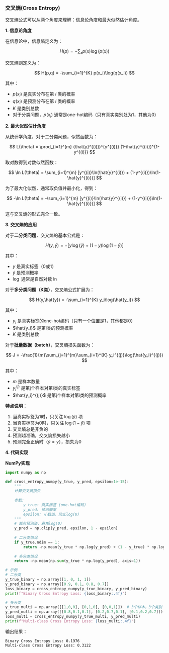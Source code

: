 ### 交叉熵(Cross Entropy)


交叉熵公式可以从两个角度来理解：信息论角度和最大似然估计角度。

**1. 信息论角度**

在信息论中，信息熵定义为：

$$
H(p) = -\sum_x p(x)\log(p(x))
$$

交叉熵则定义为：

$$
H(p,q) = -\sum_{i=1}^{K} p(x_i)\log(q(x_i))
$$

其中：
- $p(x_i)$ 是真实分布在第 $i$ 类的概率
- $q(x_i)$ 是预测分布在第 $i$ 类的概率
- $K$ 是类别总数
- 对于分类问题，$p(x_i)$ 通常是one-hot编码（只有真实类别处为1，其他为0）

**2. 最大似然估计角度**

从统计学角度，对于二分类问题，似然函数为：

$$
L(\theta) = \prod_{i=1}^{m} (\hat{y}^{(i)})^{y^{(i)}} (1-\hat{y}^{(i)})^{1-y^{(i)}}
$$

取对数得到对数似然函数：

$$
\ln L(\theta) = \sum_{i=1}^{m} [y^{(i)}\ln(\hat{y}^{(i)}) + (1-y^{(i)})\ln(1-\hat{y}^{(i)})]
$$

为了最大化似然，通常取负值并最小化，得到：

$$
-\ln L(\theta) = -\sum_{i=1}^{m} [y^{(i)}\ln(\hat{y}^{(i)}) + (1-y^{(i)})\ln(1-\hat{y}^{(i)})]
$$

这与交叉熵的形式完全一致。

**3. 交叉熵的应用**

对于**二分类问题**，交叉熵的基本公式是：

$$
H(y,\hat{y}) = -[y\log(\hat{y}) + (1-y)\log(1-\hat{y})]
$$

其中：
- $y$ 是真实标签（0或1）
- $\hat{y}$ 是预测概率
- $\log$ 通常是自然对数 $\ln$

对于**多分类问题（K类）**，交叉熵公式扩展为：

$$
H(y,\hat{y}) = -\sum_{i=1}^{K} y_i\log(\hat{y_i})
$$

其中：
- $y_i$ 是真实标签的one-hot编码（只有一个位置是1，其他都是0）
- $\hat{y_i}$ 是第i类的预测概率
- $K$ 是类别总数

对于**批量数据（batch）**，交叉熵损失函数为：

$$
J = -\frac{1}{m}\sum_{j=1}^{m}\sum_{i=1}^{K} y_i^{(j)}\log(\hat{y_i}^{(j)})
$$

其中：
- $m$ 是样本数量
- $y_i^{(j)}$ 是第j个样本对第i类的真实标签
- $\hat{y_i}^{(j)}$ 是第j个样本对第i类的预测概率

**特点说明**：
1. 当真实标签为1时，只关注 $\log(\hat{y})$ 项
2. 当真实标签为0时，只关注 $\log(1-\hat{y})$ 项
3. 交叉熵总是非负的
4. 预测越准确，交叉熵损失越小
5. 预测完全正确时（$\hat{y}=y$），损失为0


**4. 代码实现**

**NumPy实现**
```python
import numpy as np

def cross_entropy_numpy(y_true, y_pred, epsilon=1e-15):
    """
    计算交叉熵损失
    
    参数:
        y_true: 真实标签 (one-hot编码)
        y_pred: 预测概率
        epsilon: 小数值，防止log(0)
    """
    # 裁剪预测值，避免log(0)
    y_pred = np.clip(y_pred, epsilon, 1 - epsilon)
    
    # 二分类情况
    if y_true.ndim == 1:
        return -np.mean(y_true * np.log(y_pred) + (1 - y_true) * np.log(1 - y_pred))
    
    # 多分类情况
    return -np.mean(np.sum(y_true * np.log(y_pred), axis=1))

# 示例
# 二分类
y_true_binary = np.array([1, 0, 1, 1])
y_pred_binary = np.array([0.9, 0.1, 0.8, 0.7])
loss_binary = cross_entropy_numpy(y_true_binary, y_pred_binary)
print(f"Binary Cross Entropy Loss: {loss_binary:.4f}")

# 多分类
y_true_multi = np.array([[1,0,0], [0,1,0], [0,0,1]])  # 3个样本，3个类别
y_pred_multi = np.array([[0.8,0.1,0.1], [0.2,0.7,0.1], [0.1,0.2,0.7]])
loss_multi = cross_entropy_numpy(y_true_multi, y_pred_multi)
print(f"Multi-class Cross Entropy Loss: {loss_multi:.4f}")
```

输出结果：
```
Binary Cross Entropy Loss: 0.1976
Multi-class Cross Entropy Loss: 0.3122
```
